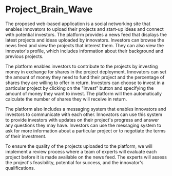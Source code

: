 # Project_Brain_Wave

The proposed web-based application is a social networking site that enables innovators to
upload their projects and start-up ideas and connect with potential investors. The
platform provides a news feed that displays the latest projects and ideas uploaded by
innovators. Investors can browse the news feed and view the projects that interest them.
They can also view the innovator's profile, which includes information about their
background and previous projects.

The platform enables investors to contribute to the projects by investing money in
exchange for shares in the project deployment. Innovators can set the amount of money
they need to fund their project and the percentage of shares they are willing to offer in
return. Investors can choose to invest in a particular project by clicking on the "invest"
button and specifying the amount of money they want to invest. The platform will then
automatically calculate the number of shares they will receive in return.

The platform also includes a messaging system that enables innovators and investors to
communicate with each other. Innovators can use this system to provide investors with
updates on their project's progress and answer any questions they may have. Investors
can use the messaging system to ask for more information about a particular project or to
negotiate the terms of their investment.

To ensure the quality of the projects uploaded to the platform, we will implement a
review process where a team of experts will evaluate each project before it is made
available on the news feed. The experts will assess the project's feasibility, potential for
success, and the innovator's qualifications.
